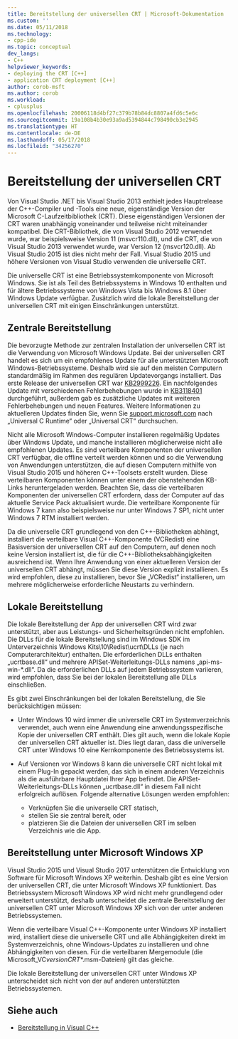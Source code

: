 ```yaml
---
title: Bereitstellung der universellen CRT | Microsoft-Dokumentation
ms.custom: ''
ms.date: 05/11/2018
ms.technology:
- cpp-ide
ms.topic: conceptual
dev_langs:
- C++
helpviewer_keywords:
- deploying the CRT [C++]
- application CRT deployment [C++]
author: corob-msft
ms.author: corob
ms.workload:
- cplusplus
ms.openlocfilehash: 20006118d4bf27c379b78b84dc8807a4fd6c5e6c
ms.sourcegitcommit: 19a108b4b30e93a9ad5394844c798490cb3e2945
ms.translationtype: HT
ms.contentlocale: de-DE
ms.lasthandoff: 05/17/2018
ms.locfileid: "34256270"
---
```

# <a name="universal-crt-deployment"></a>Bereitstellung der universellen CRT

Von Visual Studio .NET bis Visual Studio 2013 enthielt jedes Hauptrelease der C++-Compiler und -Tools eine neue, eigenständige Version der Microsoft C-Laufzeitbibliothek (CRT). Diese eigenständigen Versionen der CRT waren unabhängig voneinander und teilweise nicht miteinander kompatibel. Die CRT-Bibliothek, die von Visual Studio 2012 verwendet wurde, war beispielsweise Version 11 (msvcr110.dll), und die CRT, die von Visual Studio 2013 verwendet wurde, war Version 12 (msvcr120.dll). Ab Visual Studio 2015 ist dies nicht mehr der Fall. Visual Studio 2015 und höhere Versionen von Visual Studio verwenden die universelle CRT.

Die universelle CRT ist eine Betriebssystemkomponente von Microsoft Windows. Sie ist als Teil des Betriebssystems in Windows 10 enthalten und für ältere Betriebssysteme von Windows Vista bis Windows 8.1 über Windows Update verfügbar. Zusätzlich wird die lokale Bereitstellung der universellen CRT mit einigen Einschränkungen unterstützt.

## <a name="central-deployment"></a>Zentrale Bereitstellung

Die bevorzugte Methode zur zentralen Installation der universellen CRT ist die Verwendung von Microsoft Windows Update. Bei der universellen CRT handelt es sich um ein empfohlenes Update für alle unterstützten Microsoft Windows-Betriebssysteme. Deshalb wird sie auf den meisten Computern standardmäßig im Rahmen des regulären Updatevorgangs installiert. Das erste Release der universellen CRT war [KB2999226](https://support.microsoft.com/en-us/kb/2999226). Ein nachfolgendes Update mit verschiedenen Fehlerbehebungen wurde in [KB3118401](https://support.microsoft.com/en-us/kb/3118401) durchgeführt, außerdem gab es zusätzliche Updates mit weiteren Fehlerbehebungen und neuen Features. Weitere Informationen zu aktuelleren Updates finden Sie, wenn Sie [support.microsoft.com](https://support.microsoft.com) nach „Universal C Runtime“ oder „Universal CRT“ durchsuchen.

Nicht alle Microsoft Windows-Computer installieren regelmäßig Updates über Windows Update, und manche installieren möglicherweise nicht alle empfohlenen Updates. Es sind verteilbare Komponenten der universellen CRT verfügbar, die offline verteilt werden können und so die Verwendung von Anwendungen unterstützen, die auf diesen Computern mithilfe von Visual Studio 2015 und höheren C++-Toolsets erstellt wurden. Diese verteilbaren Komponenten können unter einem der obenstehenden KB-Links heruntergeladen werden. Beachten Sie, dass die verteilbaren Komponenten der universellen CRT erfordern, dass der Computer auf das aktuelle Service Pack aktualisiert wurde. Die verteilbare Komponente für Windows 7 kann also beispielsweise nur unter Windows 7 SP1, nicht unter Windows 7 RTM installiert werden.

Da die universelle CRT grundlegend von den C++-Bibliotheken abhängt, installiert die verteilbare Visual C++-Komponente (VCRedist) eine Basisversion der universellen CRT auf den Computern, auf denen noch keine Version installiert ist, die für die C++-Bibliotheksabhängigkeiten ausreichend ist. Wenn Ihre Anwendung von einer aktuelleren Version der universellen CRT abhängt, müssen Sie diese Version explizit installieren. Es wird empfohlen, diese zu installieren, bevor Sie „VCRedist“ installieren, um mehrere möglicherweise erforderliche Neustarts zu verhindern.

## <a name="local-deployment"></a>Lokale Bereitstellung

Die lokale Bereitstellung der App der universellen CRT wird zwar unterstützt, aber aus Leistungs- und Sicherheitsgründen nicht empfohlen.  Die DLLs für die lokale Bereitstellung sind im Windows SDK im Unterverzeichnis Windows Kits\\10\\Redist\\ucrt\\DLLs (je nach Computerarchitektur) enthalten. Die erforderlichen DLLs enthalten „ucrtbase.dll“ und mehrere APISet-Weiterleitungs-DLLs namens „api-ms-win-\*.dll“. Da die erforderlichen DLLs auf jedem Betriebssystem variieren, wird empfohlen, dass Sie bei der lokalen Bereitstellung alle DLLs einschließen.

Es gibt zwei Einschränkungen bei der lokalen Bereitstellung, die Sie berücksichtigen müssen:

- Unter Windows 10 wird immer die universelle CRT im Systemverzeichnis verwendet, auch wenn eine Anwendung eine anwendungsspezifische Kopie der universellen CRT enthält. Dies gilt auch, wenn die lokale Kopie der universellen CRT aktueller ist. Dies liegt daran, dass die universelle CRT unter Windows 10 eine Kernkomponente des Betriebssystems ist.

- Auf Versionen vor Windows 8 kann die universelle CRT nicht lokal mit einem Plug-In gepackt werden, das sich in einem anderen Verzeichnis als die ausführbare Hauptdatei Ihrer App befindet. Die APISet-Weiterleitungs-DLLs können „ucrtbase.dll“ in diesem Fall nicht erfolgreich auflösen. Folgende alternative Lösungen werden empfohlen:

  - Verknüpfen Sie die universelle CRT statisch,
  - stellen Sie sie zentral bereit, oder
  - platzieren Sie die Dateien der universellen CRT im selben Verzeichnis wie die App.

## <a name="deployment-on-microsoft-windows-xp"></a>Bereitstellung unter Microsoft Windows XP

Visual Studio 2015 und Visual Studio 2017 unterstützen die Entwicklung von Software für Microsoft Windows XP weiterhin. Deshalb gibt es eine Version der universellen CRT, die unter Microsoft Windows XP funktioniert. Das Betriebssystem Microsoft Windows XP wird nicht mehr grundlegend oder erweitert unterstützt, deshalb unterscheidet die zentrale Bereitstellung der universellen CRT unter Microsoft Windows XP sich von der unter anderen Betriebssystemen.

Wenn die verteilbare Visual C++-Komponente unter Windows XP installiert wird, installiert diese die universelle CRT und alle Abhängigkeiten direkt im Systemverzeichnis, ohne Windows-Updates zu installieren und ohne Abhängigkeiten von diesen. Für die verteilbaren Mergemodule (die Microsoft_VC*version*_CRT_\*.msm-Dateien) gilt das gleiche.

Die lokale Bereitstellung der universellen CRT unter Windows XP unterscheidet sich nicht von der auf anderen unterstützten Betriebssystemen.

## <a name="see-also"></a>Siehe auch

- [Bereitstellung in Visual C++](deployment-in-visual-cpp.md)
